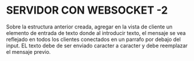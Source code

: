 # SERVIDOR CON WEBSOCKET -2

Sobre la estructura anterior creada, agregar en la vista de cliente un elemento de entrada de texto donde al introducir texto, el mensaje se vea reflejado en todos los clientes conectados en un parrafo por debajo del input. EL texto debe de ser enviado caracter a caracter y debe reemplazar el mensaje previo.
